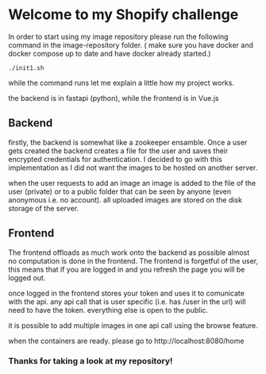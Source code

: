 # Welcome to my Shopify challenge

In order to start using my image repository please run the following command in the image-repository folder. ( make sure you have docker and docker compose up to date and have docker already started.)

` ./init1.sh `

while the command runs let me explain a little how my project works. 

the backend is in fastapi (python), while the frontend is in Vue.js 
## Backend
firstly, the backend is somewhat like a zookeeper ensamble.  Once a user gets created the backend creates a file for the user and saves their encrypted credentials for authentication.  I decided to go with this implementation as I did not want the images to be hosted on another server.

when the user requests to add an image an image is added to the file of the user (private) or to a public folder that can be seen by anyone (even anonymous i.e. no account).
all uploaded images are stored on the disk storage of the server.

## Frontend
The frontend offloads as much work onto the backend as possible almost no computation is done in the frontend. The frontend is forgetful of the user, this means that if you are logged in and you refresh the page you will be logged out. 

once logged in the frontend stores your token and uses it to comunicate with the api. any api call that is user specific (i.e. has /user in the url) will need to have the token. everything else is open to the public.

it is possible to add multiple images in one api call using the browse feature. 

when the containers are ready. please go to http://localhost:8080/home

### Thanks for taking a look at my repository!
